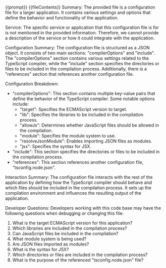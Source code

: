 {{prompt}}
{{fileContents}}
Summary:
The provided file is a configuration file for a larger application. It contains various settings and options that define the behavior and functionality of the application. 

Service:
The specific service or application that this configuration file is for is not mentioned in the provided information. Therefore, we cannot provide a description of the service or how it could integrate with the application.

Configuration Summary:
The configuration file is structured as a JSON object. It consists of two main sections: "compilerOptions" and "include". The "compilerOptions" section contains various settings related to the TypeScript compiler, while the "include" section specifies the directories or files to be included in the compilation process. Additionally, there is a "references" section that references another configuration file.

Configuration Breakdown:
- "compilerOptions": This section contains multiple key-value pairs that define the behavior of the TypeScript compiler. Some notable options include:
  - "target": Specifies the ECMAScript version to target.
  - "lib": Specifies the libraries to be included in the compilation process.
  - "allowJs": Determines whether JavaScript files should be allowed in the compilation.
  - "module": Specifies the module system to use.
  - "resolveJsonModule": Enables importing JSON files as modules.
  - "jsx": Specifies the syntax for JSX.
- "include": This section specifies the directories or files to be included in the compilation process.
- "references": This section references another configuration file, "tsconfig.node.json".

Interaction Summary:
The configuration file interacts with the rest of the application by defining how the TypeScript compiler should behave and which files should be included in the compilation process. It sets up the compilation environment and influences the resulting output of the application.

Developer Questions:
Developers working with this code base may have the following questions when debugging or changing this file:
1. What is the target ECMAScript version for this application?
2. Which libraries are included in the compilation process?
3. Can JavaScript files be included in the compilation?
4. What module system is being used?
5. Are JSON files imported as modules?
6. What is the syntax for JSX?
7. Which directories or files are included in the compilation process?
8. What is the purpose of the referenced "tsconfig.node.json" file?